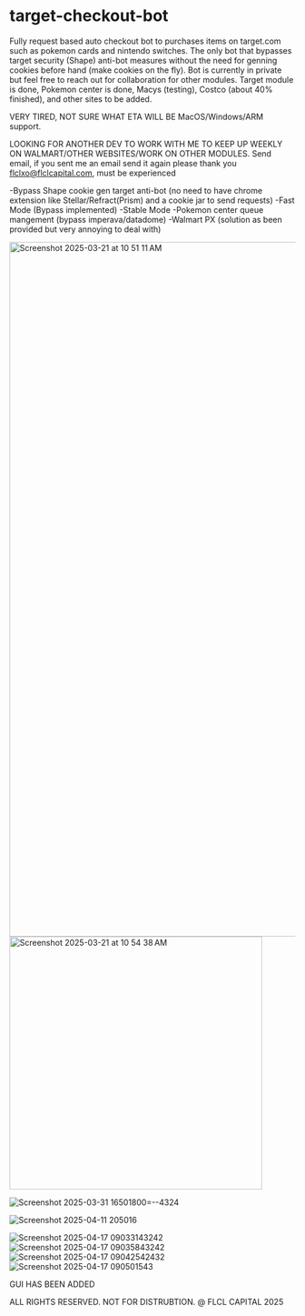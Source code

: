 # target-checkout-bot
Fully request based auto checkout bot to purchases items on target.com such as pokemon cards and nintendo switches. The only bot that bypasses target security (Shape) anti-bot measures without the need for genning cookies before hand (make cookies on the fly). Bot is currently in private but feel free to reach out for collaboration
for other modules. Target module is done, Pokemon center is done, Macys (testing), Costco (about 40% finished), and other sites to be added.

VERY TIRED, NOT SURE WHAT ETA WILL BE MacOS/Windows/ARM support.

LOOKING FOR ANOTHER DEV TO WORK WITH ME TO KEEP UP WEEKLY ON WALMART/OTHER WEBSITES/WORK ON OTHER MODULES. 
Send email, if you sent me an email send it again please thank you flclxo@flclcapital.com, must be experienced  

-Bypass Shape cookie gen target anti-bot (no need to have chrome extension like Stellar/Refract(Prism) and a cookie jar to send requests)
-Fast Mode (Bypass implemented)
-Stable Mode
-Pokemon center queue mangement (bypass imperava/datadome) 
-Walmart PX (solution as been provided but very annoying to deal with)

<img width="1222" alt="Screenshot 2025-03-21 at 10 51 11 AM" src="https://github.com/user-attachments/assets/fe0262df-e6de-4998-99d8-d476b1b017a3" />

<img width="445" alt="Screenshot 2025-03-21 at 10 54 38 AM" src="https://github.com/user-attachments/assets/5ef95644-4fe1-4064-892f-1543a05e276d" />


![Screenshot 2025-03-31 16501800=--4324](https://github.com/user-attachments/assets/86b6748a-81f1-4d22-87d3-a841efba4e0c)

![Screenshot 2025-04-11 205016](https://github.com/user-attachments/assets/8510bd65-774d-41e6-8113-3664e4f85a77)

![Screenshot 2025-04-17 09033143242](https://github.com/user-attachments/assets/5d2b3005-a639-480e-b9aa-51bb6fe9982a)
![Screenshot 2025-04-17 09035843242](https://github.com/user-attachments/assets/487e72c1-77a7-4a38-bca1-df738594c154)
![Screenshot 2025-04-17 09042542432](https://github.com/user-attachments/assets/e75315fd-1e9b-4e3c-b604-3ad3f1a3c98d)
![Screenshot 2025-04-17 090501543](https://github.com/user-attachments/assets/16184730-fc86-4c9b-9c49-941c49735474)

GUI HAS BEEN ADDED

ALL RIGHTS RESERVED. NOT FOR DISTRUBTION. @ FLCL CAPITAL 2025



